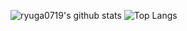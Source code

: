 ![ryuga0719's github stats](https://github-readme-stats.vercel.app/api?username=ryuga071&count_private=true&show_icons=true&theme=radical)
![Top Langs](https://github-readme-stats.vercel.app/api/top-langs/?username=ryuga0719&layout=compact&theme=radical)


<!--
**ryuga0719/ryuga0719** is a ✨ _special_ ✨ repository because its `README.md` (this file) appears on your GitHub profile.

Here are some ideas to get you started:

- 🔭 I’m currently working on ...
- 🌱 I’m currently learning ...
- 👯 I’m looking to collaborate on ...
- 🤔 I’m looking for help with ...
- 💬 Ask me about ...
- 📫 How to reach me: ...
- 😄 Pronouns: ...
- ⚡ Fun fact: ...
-->
